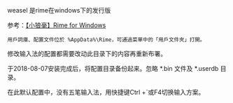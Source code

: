 weasel 是rime在windows下的发行版

参考：[【小狼毫】Rime for Windows](https://github.com/rime/weasel)

    用戶詞庫、配置文件位於 %AppData%\Rime，可通過菜單中的「用戶文件夾」打開。

修改输入法的配置都需要改动此目录下的内容再重新布署。

于2018-08-07安装完成后，将配置目录备份起来。忽略 *.bin 文件及 *.userdb 目录。

在此默认配置中，没有五笔输入法，用快捷键Ctrl +`或F4切换输入方案。

